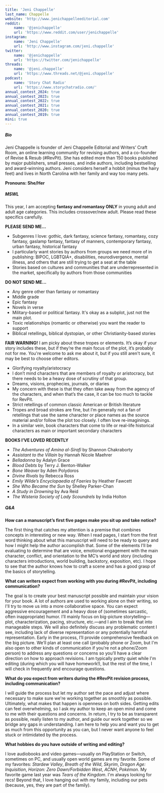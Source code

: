 ```yaml
---
title: 'Jeni Chappelle'
last_name: Chappelle
website: 'http://www.jenichappelleeditorial.com'
reddit:
    name: '@jenichappelle'
    url: 'https://www.reddit.com/user/jenichappelle'
instagram:
    name: 'Jeni Chappelle'
    url: 'http://www.instagram.com/jeni.chappelle'
twitter:
    name: '@jenichappelle'
    url: 'https://twitter.com/jenichappelle'
threads:
    name: '@jeni.chappelle'
    url: 'https://www.threads.net/@jeni.chappelle'
podcast:
    name: 'Story Chat Radio'
    url: 'https://www.storychatradio.com/'
annual_contest_2024: true
annual_contest_2023: true
annual_contest_2022: true
annual_contest_2021: true
annual_contest_2020: true
annual_contest_2019: true
mini: true
---
```


##### Bio

Jeni Chappelle is founder of Jeni Chappelle Editorial and Writers’ Craft Room, an online learning community for revising authors, and a co-founder of Revise & Resub (#RevPit). She has edited more than 150 books published by major publishers, small presses, and indie authors, including bestselling and award-winning authors. Jeni considers herself a hobbit (minus the hairy feet) and lives in North Carolina with her family and way too many pets.

**Pronouns: She/Her**

##### MSWL

This year, I am accepting **fantasy and romantasy ONLY** in young adult and adult age categories. This includes crossover/new adult. Please read these specifics carefully. 

**PLEASE SEND ME...**
 * Subgenres I love: gothic, dark fantasy, science fantasy, romantasy, cozy fantasy, gaslamp fantasy, fantasy of manners, contemporary fantasy, urban fantasy, historical fantasy
 * I particularly want stories by authors from groups we need more of in publishing: BIPOC, LGBTQIA+, disabilities, neurodivergence, mental illness, and others that are still trying to get a seat at the table
 * Stories based on cultures and communities that are underrepresented in the market, specifically by authors from those communities

**DO NOT SEND ME...**
 * Any genre other than fantasy or romantasy
 * Middle grade
 * Epic fantasy
 * Novels in verse
 * Military-based or political fantasy. It's okay as a subplot, just not the main plot.
 * Toxic relationships (romantic or otherwise) you want the reader to support
 * Biblical retellings, biblical dystopian, or other Christianity-based stories

**FAIR WARNING!**
I am picky about these tropes or elements. It’s okay if your story includes these, but if they’re the main focus of the plot, it’s probably not for me. You're welcome to ask me about it, but if you still aren't sure, it may be best to choose other editors. 

 * Glorifying royalty/aristocracy
  * I don’t mind characters that are members of royalty or aristocracy, but there needs to be a heavy dose of scrutiny of that group. 
 * Dreams, visions, prophecies, journals, or diaries 
  * My concern with these is that they often take away from the agency of the characters, and when that’s the case, it can be too much to tackle for RevPit. 
 * Strict retellings of common classic American or British literature 
  * Tropes and broad strokes are fine, but I’m generally not a fan of retellings that use the same character or place names as the source material and/or follow the plot too closely. I often love re-imaginings. 
 * In a similar vein, book characters that come to life or real-life historical characters as main or important secondary characters 
 
**BOOKS I’VE LOVED RECENTLY**
 * _The Adventures of Amina al-Sirafi_ by Shannon Chakraborty
 * _Assistant to the Villain_ by Hannah Nicole Maehrer
 * _Belladonna_ by Adalyn Grace
 * _Blood Debts_ by Terry J. Benton-Walker
 * _Bone Weaver_ by Aden Polydoros
 * _Divine Rivals_ by Rebecca Ross
 * _Emily Wilde’s Encyclopaedia of Faeries_ by Heather Fawcett
 * _She Who Became the Sun_ by Shelley Parker-Chan
 * _A Study in Drowning_ by Ava Reid	
 * _The Wisteria Society of Lady Scoundrels_ by India Holton

##### Q&A

**How can a manuscript’s first five pages make you sit up and take notice?** 

The first thing that catches my attention is a premise that combines concepts in interesting or new way. When I read pages, I start from the first word thinking about what this manuscript will need to be ready to query and how I might help the author accomplish that. Some of the elements I’ll be evaluating to determine that are voice, emotional engagement with the main character, conflict, and orientation to the MC’s world and story (including characters introductions, world building, backstory, exposition, etc). I hope to see that the author knows how to craft a scene and has a good grasp of the basics of storytelling. 

**What can writers expect from working with you during #RevPit, including communication?**

The goal is to create your best manuscript possible and maintain your vision for your book. A lot of authors are used to working alone on their writing, so I'll try to move us into a more collaborative space. You can expect aggressive encouragement and a heavy dose of (sometimes sarcastic, often inappropriate) humor. I’ll mainly focus on big-picture storytelling—plot, characterization, pacing, structure, etc.—and I aim to break that into manageable steps. We will also definitely discuss any problematic content I see, including lack of diverse representation or any potentially harmful representation. Early in the process, I’ll provide comprehensive feedback on the big picture. We’ll plan at least one call (probably phone or Zoom, but I'm also open to other kinds of communication if you're not a phone/Zoom person) to address any questions or concerns so you’ll have a clear direction on how to approach revisions. I am typically pretty quiet while I'm editing (during which you will have homework!), but the rest of the time, I will check in frequently and encourage questions. 

**What do you expect from writers during the #RevPit revision process, including communication?**

I will guide the process but let my author set the pace and adjust where necessary to make sure we're working together as smoothly as possible. Ultimately, what makes that happen is openness on both sides. Getting edits can feel overwhelming, so I ask my author to keep an open mind and come to me with their questions and concerns. In return, I try to be as transparent as possible, really listen to my author, and guide our work together so we bridge any gaps in understanding. I am here to help you and want you to get as much from this opportunity as you can, but I never want anyone to feel stuck or intimidated by the process.

**What hobbies do you have outside of writing and editing?**

I love audiobooks and video games—usually on PlayStation or Switch, sometimes on PC, and usually open world games are my favorite. Some of my favorites: _Stardew Valley_, _Breath of the Wild_, _Skyrim_, _Dragon Age: Inquisition_, _Horizon: Zero Dawn/Forbidden West_, _ACNH_, _Pokémon_. My favorite game last year was _Tears of the Kingdom_. I'm always looking for recs! Beyond that, I love hanging out with my family, including our pets (because, yes, they are part of the family).